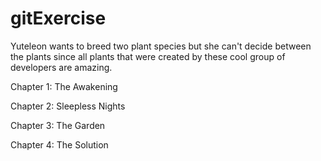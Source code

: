 # gitExercise

Yuteleon wants to breed two plant species but she can't decide between the plants since all plants that were created by these cool group of developers are amazing. 

Chapter 1: The Awakening 

Chapter 2: Sleepless Nights

Chapter 3: The Garden
 
Chapter 4: The Solution

